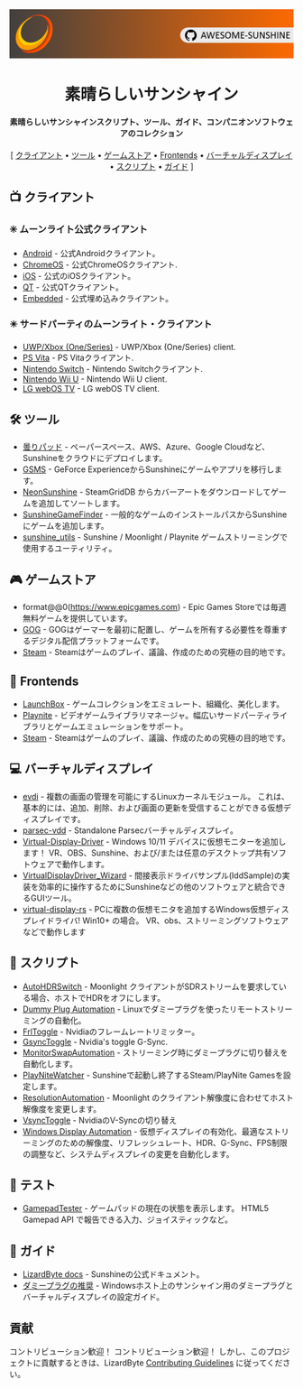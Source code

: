 <!--lint disable awesome-heading awesome-toc double-link-->

<div align="center">
  <img src="/assets/banner.png" />
  <h1 align="center">素晴らしいサンシャイン</h1>
  <h4 align="center">素晴らしいサンシャインスクリプト、ツール、ガイド、コンパニオンソフトウェアのコレクション</h4>
</div>

<div align="center">
[
  <a href="#-クライアント">クライアント</a> •
  <a href="#%EF%B8%8F-ツール">ツール</a> •
  <a href="#-ゲームストア">ゲームストア</a> •
  <a href="#-frontends">Frontends</a> •
  <a href="#-バーチャルディスプレイ">バーチャルディスプレイ</a> •
  <a href="#-スクリプト">スクリプト</a> •
  <a href="#-ガイド">ガイド</a>
]
</div>

## 📺 クライアント

### ✳️ ムーンライト公式クライアント

- [Android](https://github.com/moonlight-stream/moonlight-android) - 公式Androidクライアント。
- [ChromeOS](https://github.com/moonlight-stream/moonlight-chrome) - 公式ChromeOSクライアント.
- [iOS](https://github.com/moonlight-stream/moonlight-ios) - 公式のiOSクライアント。
- [QT](https://github.com/moonlight-stream/moonlight-qt) - 公式QTクライアント。
- [Embedded](https://github.com/moonlight-stream/moonlight-embedded) - 公式埋め込みクライアント。

### ✴️ サードパーティのムーンライト・クライアント

- [UWP/Xbox (One/Series)](https://github.com/TheElixZammuto/moonlight-xbox) - UWP/Xbox (One/Series) client.
- [PS Vita](https://github.com/xyzz/vita-moonlight) - PS Vitaクライアント.
- [Nintendo Switch](https://github.com/XITRIX/Moonlight-Switch) - Nintendo Switchクライアント.
- [Nintendo Wii U](https://github.com/GaryOderNichts/moonlight-wiiu) - Nintendo Wii U client.
- [LG webOS TV](https://github.com/mariotaku/moonlight-tv) - LG webOS TV client.

## 🛠️ ツール

- [曇りパッド](https://github.com/PierreBeucher/cloudypad) - ペーパースペース、AWS、Azure、Google Cloudなど、Sunshineをクラウドにデプロイします。
- [GSMS](https://github.com/LizardByte/GSMS) - GeForce ExperienceからSunshineにゲームやアプリを移行します。
- [NeonSunshine](https://github.com/NeonLightning/NeonSunshine) - SteamGridDB からカバーアートをダウンロードしてゲームを追加してソートします。
- [SunshineGameFinder](https://github.com/JMTK/SunshineGameFinder) - 一般的なゲームのインストールパスからSunshineにゲームを追加します。
- [sunshine_utils](https://github.com/designer-living/sunshine_utils) - Sunshine / Moonlight / Playnite ゲームストリーミングで使用するユーティリティ。

## 🎮 ゲームストア

- format@@0(https://www.epicgames.com) - Epic Games Storeでは毎週無料ゲームを提供しています。
- [GOG](https://www.gog.com) - GOGはゲーマーを最初に配置し、ゲームを所有する必要性を尊重するデジタル配信プラットフォームです。
- [Steam](https://store.steampowered.com) - Steamはゲームのプレイ、議論、作成のための究極の目的地です。

## 💠 Frontends

- [LaunchBox](https://www.launchbox-app.com/) - ゲームコレクションをエミュレート、組織化、美化します。
- [Playnite](https://github.com/JosefNemec/Playnite) - ビデオゲームライブラリマネージャ。幅広いサードパーティライブラリとゲームエミュレーションをサポート。
- [Steam](https://store.steampowered.com) - Steamはゲームのプレイ、議論、作成のための究極の目的地です。

## 💻 バーチャルディスプレイ

- [evdi](https://github.com/DisplayLink/evdi) - 複数の画面の管理を可能にするLinuxカーネルモジュール。 これは、基本的には、追加、削除、および画面の更新を受信することができる仮想ディスプレイです。
- [parsec-vdd](https://github.com/nomi-san/parsec-vdd) - Standalone Parsecバーチャルディスプレイ。
- [Virtual-Display-Driver](https://github.com/itsmikethetech/Virtual-Display-Driver) - Windows 10/11 デバイスに仮想モニターを追加します！ VR、OBS、Sunshine、および/または任意のデスクトップ共有ソフトウェアで動作します。
- [VirtualDisplayDriver_Wizard](https://github.com/sofmeright/VirtualDisplayDriver_Wizard) - 間接表示ドライバサンプル(IddSample)の実装を効率的に操作するためにSunshineなどの他のソフトウェアと統合できるGUIツール。
- [virtual-display-rs](https://github.com/MolotovCherry/virtual-display-rs) - PCに複数の仮想モニタを追加するWindows仮想ディスプレイドライバ! Win10+ の場合。 VR、obs、ストリーミングソフトウェアなどで動作します

## 📜 スクリプト

- [AutoHDRSwitch](https://github.com/Nonary/AutoHDRSwitch) - Moonlight クライアントがSDRストリームを要求している場合、ホストでHDRをオフにします。
- [Dummy Plug Automation](https://github.com/XenHat/dummy-plug-automation) - Linuxでダミープラグを使ったリモートストリーミングの自動化。
- [FrlToggle](https://github.com/FrogTheFrog/frl-toggle) - Nvidiaのフレームレートリミッター。
- [GsyncToggle](https://github.com/FrogTheFrog/gsync-toggle) - Nvidia's toggle G-Sync.
- [MonitorSwapAutomation](https://github.com/Nonary/MonitorSwapAutomation) - ストリーミング時にダミープラグに切り替えを自動化します。
- [PlayNiteWatcher](https://github.com/Nonary/PlayNiteWatcher) - Sunshineで起動し終了するSteam/PlayNite Gamesを設定します。
- [ResolutionAutomation](https://github.com/Nonary/ResolutionAutomation) - Moonlight のクライアント解像度に合わせてホスト解像度を変更します。
- [VsyncToggle](https://github.com/xanderfrangos/vsync-toggle) - NvidiaのV-Syncの切り替え
- [Windows Display Automation](https://github.com/fehbari/sunshine-scripts) - 仮想ディスプレイの有効化、最適なストリーミングのための解像度、リフレッシュレート、HDR、G-Sync、FPS制限の調整など、システムディスプレイの変更を自動化します。

## 🧪 テスト

- [GamepadTester](https://hardwaretester.com/gamepad) - ゲームパッドの現在の状態を表示します。 HTML5 Gamepad API で報告できる入力、ジョイスティックなど。

## 📓 ガイド

- [LizardByte docs](https://docs.lizardbyte.dev/projects/sunshine) - Sunshineの公式ドキュメント。
- [ダミープラグの推奨](https://github.com/Nonary/documentation/wiki/DummyPlugs) - Windowsホスト上のサンシャイン用のダミープラグとバーチャルディスプレイの設定ガイド。

## 貢献

コントリビューション歓迎！ コントリビューション歓迎！ しかし、このプロジェクトに貢献するときは、LizardByte
[Contributing Guidelines](https://docs.lizardbyte.dev/en/latest/developers/contributing.html)
に従ってください。
